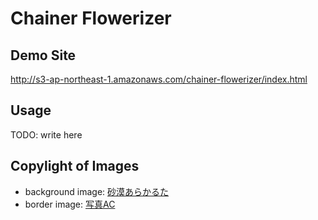 # Chainer Flowerizer

## Demo Site

http://s3-ap-northeast-1.amazonaws.com/chainer-flowerizer/index.html

## Usage

TODO: write here

## Copylight of Images

- background image: [砂漠あらかるた](http://sabakaruta.com/materials.html)
- border image: [写真AC](https://www.photo-ac.com/main/detail/234461)
